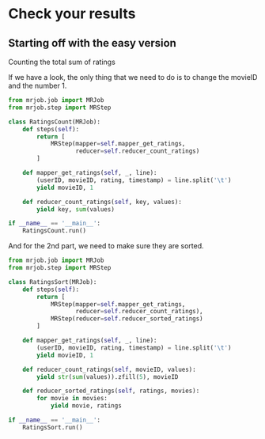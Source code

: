 
# Check your results

## Starting off with the easy version

Counting the total sum of ratings

If we have a look, the only thing that we need to do is to change the movieID and the number 1.

``` python 
from mrjob.job import MRJob
from mrjob.step import MRStep

class RatingsCount(MRJob):
    def steps(self):
        return [
            MRStep(mapper=self.mapper_get_ratings,
                   reducer=self.reducer_count_ratings)
        ]

    def mapper_get_ratings(self, _, line):
        (userID, movieID, rating, timestamp) = line.split('\t')
        yield movieID, 1

    def reducer_count_ratings(self, key, values):
        yield key, sum(values)

if __name__ == '__main__':
    RatingsCount.run()
```

And for the 2nd part, we need to make sure they are sorted.

``` python
from mrjob.job import MRJob
from mrjob.step import MRStep

class RatingsSort(MRJob):
    def steps(self):
        return [
            MRStep(mapper=self.mapper_get_ratings,
                   reducer=self.reducer_count_ratings),
            MRStep(reducer=self.reducer_sorted_ratings)
        ]

    def mapper_get_ratings(self, _, line):
        (userID, movieID, rating, timestamp) = line.split('\t')
        yield movieID, 1

    def reducer_count_ratings(self, movieID, values):
        yield str(sum(values)).zfill(5), movieID

    def reducer_sorted_ratings(self, ratings, movies):
        for movie in movies:
            yield movie, ratings

if __name__ == '__main__':
    RatingsSort.run()
```

